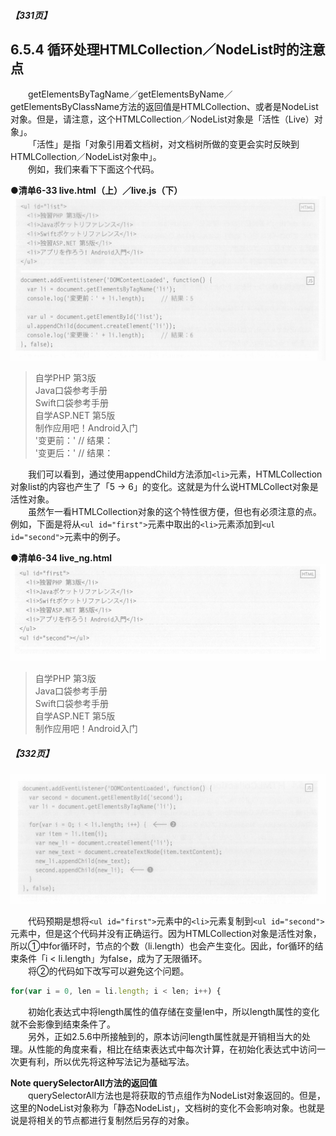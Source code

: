 ##### 【331页】
## 6.5.4 循环处理HTMLCollection／NodeList时的注意点
&emsp;&emsp;getElementsByTagName／getElementsByName／getElementsByClassName方法的返回值是HTMLCollection、或者是NodeList对象。但是，请注意，这个HTMLCollection／NodeList对象是「活性（Live）对象」。<br>
&emsp;&emsp;「活性」是指「对象引用着文档树，对文档树所做的变更会实时反映到HTMLCollection／NodeList对象中」。<br>
&emsp;&emsp;例如，我们来看下下面这个代码。

**●清单6-33 live.html（上）／live.js（下）**
![image](../../images/c6/スクリーンショット&#32;2019-04-04&#32;午後4.43.15.png)
> 自学PHP 第3版  
> Java口袋参考手册  
> Swift口袋参考手册  
> 自学ASP.NET 第5版  
> 制作应用吧！Android入门  
> '变更前：' // 结果：  
> '变更后：' // 结果：

&emsp;&emsp;我们可以看到，通过使用appendChild方法添加`<li>`元素，HTMLCollection对象list的内容也产生了「5 → 6」的变化。这就是为什么说HTMLCollect对象是活性对象。<br>
&emsp;&emsp;虽然乍一看HTMLCollection对象的这个特性很方便，但也有必须注意的点。例如，下面是将从`<ul id="first">`元素中取出的`<li>`元素添加到`<ul id="second">`元素中的例子。

**●清单6-34 live_ng.html**
![image](../../images/c6/スクリーンショット&#32;2019-04-04&#32;午後4.52.53.png)
> 自学PHP 第3版  
> Java口袋参考手册  
> Swift口袋参考手册  
> 自学ASP.NET 第5版  
> 制作应用吧！Android入门  

##### 【332页】
![image](../../images/c6/スクリーンショット&#32;2019-04-04&#32;午後4.53.08.png)

&emsp;&emsp;代码预期是想将`<ul id="first">`元素中的`<li>`元素复制到`<ul id="second">`元素中，但是这个代码并没有正确运行。因为HTMLCollection对象是活性对象，所以①中for循环时，节点的个数（li.length）也会产生变化。因此，for循环的结束条件「i < li.length」为false，成为了无限循环。<br>
&emsp;&emsp;将②的代码如下改写可以避免这个问题。
```javascript
for(var i = 0, len = li.length; i < len; i++) {
```
&emsp;&emsp;初始化表达式中将length属性的值存储在变量len中，所以length属性的变化就不会影像到结束条件了。<br>
&emsp;&emsp;另外，正如2.5.6中所接触到的，原本访问length属性就是开销相当大的处理。从性能的角度来看，相比在结束表达式中每次计算，在初始化表达式中访问一次更有利，所以优先将这种写法记为基础写法。

**Note querySelectorAll方法的返回值**<br>
&emsp;&emsp;querySelectorAll方法也是将获取的节点组作为NodeList对象返回的。但是，这里的NodeList对象称为「静态NodeList」，文档树的变化不会影响对象。也就是说是将相关的节点都进行复制然后另存的对象。
